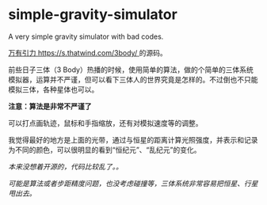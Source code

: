 # simple-gravity-simulator
A very simple gravity simulator with bad codes.

[万有引力 https://s.thatwind.com/3body/ ](https://s.thatwind.com/3body/)的源码。

前些日子三体（3 Body）热播的时候，使用简单的算法，做的个简单的三体系统模拟器，运算并不严谨，但可以看下三体人的世界究竟是怎样的。不过倒也不只能模拟三体，各种星体也可以。

**注意：算法是非常不严谨了**

可以打点画轨迹，鼠标和手指缩放，还有对模拟速度等的调整。

我觉得最好的地方是上面的光带，通过与恒星的距离计算光照强度，并表示和记录为不同的颜色，可以很明显的看到“恒纪元”、“乱纪元”的变化。

*本来没想着开源的，代码比较乱了。。*

*可能是算法或者步距精度问题，也没考虑碰撞等，三体系统非常容易把恒星、行星甩出去。*
